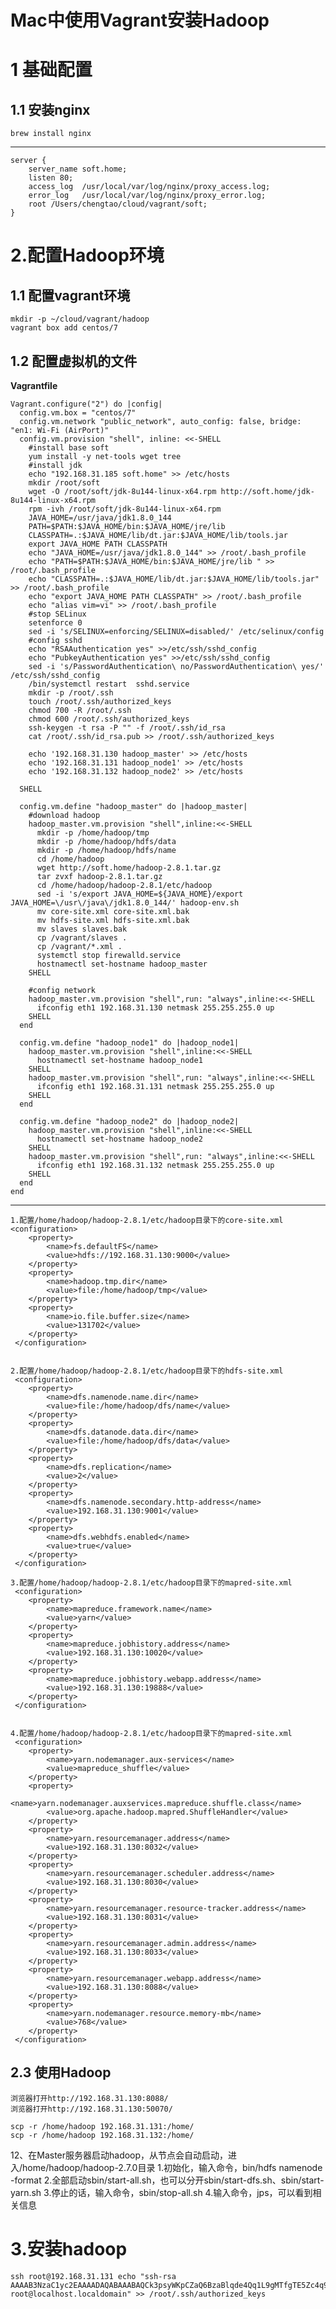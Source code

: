     
# Mac中使用Vagrant安装Hadoop
# 1 基础配置



## 1.1 安装nginx
    brew install nginx
    
    
    
-------


    server {
        server_name soft.home;
        listen 80;
        access_log  /usr/local/var/log/nginx/proxy_access.log;
        error_log   /usr/local/var/log/nginx/proxy_error.log;
        root /Users/chengtao/cloud/vagrant/soft;
    }    


# 2.配置Hadoop环境

## 1.1 配置vagrant环境

    mkdir -p ~/cloud/vagrant/hadoop
    vagrant box add centos/7
    

## 1.2 配置虚拟机的文件


**Vagrantfile**



    Vagrant.configure("2") do |config|
      config.vm.box = "centos/7"
      config.vm.network "public_network", auto_config: false, bridge: "en1: Wi-Fi (AirPort)"
      config.vm.provision "shell", inline: <<-SHELL
        #install base soft
        yum install -y net-tools wget tree 
        #install jdk
        echo "192.168.31.185 soft.home" >> /etc/hosts
        mkdir /root/soft
        wget -O /root/soft/jdk-8u144-linux-x64.rpm http://soft.home/jdk-8u144-linux-x64.rpm
        rpm -ivh /root/soft/jdk-8u144-linux-x64.rpm
        JAVA_HOME=/usr/java/jdk1.8.0_144
        PATH=$PATH:$JAVA_HOME/bin:$JAVA_HOME/jre/lib 
        CLASSPATH=.:$JAVA_HOME/lib/dt.jar:$JAVA_HOME/lib/tools.jar
        export JAVA_HOME PATH CLASSPATH
        echo "JAVA_HOME=/usr/java/jdk1.8.0_144" >> /root/.bash_profile
        echo "PATH=$PATH:$JAVA_HOME/bin:$JAVA_HOME/jre/lib " >> /root/.bash_profile
        echo "CLASSPATH=.:$JAVA_HOME/lib/dt.jar:$JAVA_HOME/lib/tools.jar" >> /root/.bash_profile
        echo "export JAVA_HOME PATH CLASSPATH" >> /root/.bash_profile
        echo "alias vim=vi" >> /root/.bash_profile
        #stop SELinux
        setenforce 0 
        sed -i 's/SELINUX=enforcing/SELINUX=disabled/' /etc/selinux/config
        #config sshd
        echo "RSAAuthentication yes" >>/etc/ssh/sshd_config
        echo "PubkeyAuthentication yes" >>/etc/ssh/sshd_config
        sed -i 's/PasswordAuthentication\ no/PasswordAuthentication\ yes/' /etc/ssh/sshd_config
        /bin/systemctl restart  sshd.service
        mkdir -p /root/.ssh
        touch /root/.ssh/authorized_keys
        chmod 700 -R /root/.ssh
        chmod 600 /root/.ssh/authorized_keys
        ssh-keygen -t rsa -P "" -f /root/.ssh/id_rsa
        cat /root/.ssh/id_rsa.pub >> /root/.ssh/authorized_keys 
        
        echo '192.168.31.130 hadoop_master' >> /etc/hosts 
        echo '192.168.31.131 hadoop_node1' >> /etc/hosts 
        echo '192.168.31.132 hadoop_node2' >> /etc/hosts  
        
      SHELL
    
      config.vm.define "hadoop_master" do |hadoop_master|
        #download hadoop
        hadoop_master.vm.provision "shell",inline:<<-SHELL
          mkdir -p /home/hadoop/tmp
          mkdir -p /home/hadoop/hdfs/data
          mkdir -p /home/hadoop/hdfs/name
          cd /home/hadoop
          wget http://soft.home/hadoop-2.8.1.tar.gz
          tar zvxf hadoop-2.8.1.tar.gz
          cd /home/hadoop/hadoop-2.8.1/etc/hadoop
          sed -i 's/export JAVA_HOME=${JAVA_HOME}/export JAVA_HOME=\/usr\/java\/jdk1.8.0_144/' hadoop-env.sh
          mv core-site.xml core-site.xml.bak
          mv hdfs-site.xml hdfs-site.xml.bak
          mv slaves slaves.bak
          cp /vagrant/slaves .
          cp /vagrant/*.xml . 
          systemctl stop firewalld.service
          hostnamectl set-hostname hadoop_master
        SHELL
    
        #config network
        hadoop_master.vm.provision "shell",run: "always",inline:<<-SHELL
          ifconfig eth1 192.168.31.130 netmask 255.255.255.0 up
        SHELL
      end
      
      config.vm.define "hadoop_node1" do |hadoop_node1|
        hadoop_master.vm.provision "shell",inline:<<-SHELL
          hostnamectl set-hostname hadoop_node1
        SHELL
        hadoop_master.vm.provision "shell",run: "always",inline:<<-SHELL
          ifconfig eth1 192.168.31.131 netmask 255.255.255.0 up
        SHELL
      end
      
      config.vm.define "hadoop_node2" do |hadoop_node2|
        hadoop_master.vm.provision "shell",inline:<<-SHELL
          hostnamectl set-hostname hadoop_node2
        SHELL
        hadoop_master.vm.provision "shell",run: "always",inline:<<-SHELL
          ifconfig eth1 192.168.31.132 netmask 255.255.255.0 up
        SHELL
      end
    end


-------

    
    1.配置/home/hadoop/hadoop-2.8.1/etc/hadoop目录下的core-site.xml
    <configuration>
        <property>
            <name>fs.defaultFS</name>
            <value>hdfs://192.168.31.130:9000</value>
        </property>
        <property>
            <name>hadoop.tmp.dir</name>
            <value>file:/home/hadoop/tmp</value>
        </property>
        <property>
            <name>io.file.buffer.size</name>
            <value>131702</value>
        </property>
     </configuration>
    
    
    2.配置/home/hadoop/hadoop-2.8.1/etc/hadoop目录下的hdfs-site.xml
     <configuration>
        <property>
            <name>dfs.namenode.name.dir</name>
            <value>file:/home/hadoop/dfs/name</value>
        </property>
        <property>
            <name>dfs.datanode.data.dir</name>
            <value>file:/home/hadoop/dfs/data</value>
        </property>
        <property>
            <name>dfs.replication</name>
            <value>2</value>
        </property>
        <property>
            <name>dfs.namenode.secondary.http-address</name>
            <value>192.168.31.130:9001</value>
        </property>
        <property>
    	    <name>dfs.webhdfs.enabled</name>
    	    <value>true</value>
        </property>
     </configuration>
    
    3.配置/home/hadoop/hadoop-2.8.1/etc/hadoop目录下的mapred-site.xml
     <configuration>
        <property>
            <name>mapreduce.framework.name</name>
            <value>yarn</value>
        </property>
        <property>
            <name>mapreduce.jobhistory.address</name>
            <value>192.168.31.130:10020</value>
        </property>
        <property>
            <name>mapreduce.jobhistory.webapp.address</name>
            <value>192.168.31.130:19888</value>
        </property>
     </configuration>
    
    
    4.配置/home/hadoop/hadoop-2.8.1/etc/hadoop目录下的mapred-site.xml
     <configuration>
        <property>
            <name>yarn.nodemanager.aux-services</name>
            <value>mapreduce_shuffle</value>
        </property>
        <property>
            <name>yarn.nodemanager.auxservices.mapreduce.shuffle.class</name>
            <value>org.apache.hadoop.mapred.ShuffleHandler</value>
        </property>
        <property>
            <name>yarn.resourcemanager.address</name>
            <value>192.168.31.130:8032</value>
        </property>
        <property>
            <name>yarn.resourcemanager.scheduler.address</name>
            <value>192.168.31.130:8030</value>
        </property>
        <property>
            <name>yarn.resourcemanager.resource-tracker.address</name>
            <value>192.168.31.130:8031</value>
        </property>
        <property>
            <name>yarn.resourcemanager.admin.address</name>
            <value>192.168.31.130:8033</value>
        </property>
        <property>
            <name>yarn.resourcemanager.webapp.address</name>
            <value>192.168.31.130:8088</value>
        </property>
        <property>
            <name>yarn.nodemanager.resource.memory-mb</name>
            <value>768</value>
        </property>
     </configuration>



    


## 2.3 使用Hadoop

    浏览器打开http://192.168.31.130:8088/
    浏览器打开http://192.168.31.130:50070/
    
    scp -r /home/hadoop 192.168.31.131:/home/
    scp -r /home/hadoop 192.168.31.132:/home/
    
    
    
    
    

12、在Master服务器启动hadoop，从节点会自动启动，进入/home/hadoop/hadoop-2.7.0目录
1.初始化，输入命令，bin/hdfs namenode -format
2.全部启动sbin/start-all.sh，也可以分开sbin/start-dfs.sh、sbin/start-yarn.sh
3.停止的话，输入命令，sbin/stop-all.sh
4.输入命令，jps，可以看到相关信息
    
# 3.安装hadoop

    ssh root@192.168.31.131 echo "ssh-rsa AAAAB3NzaC1yc2EAAAADAQABAAABAQCk3psyWKpCZaQ6BzaBlqde4Qq1L9gMTfgTE5Zc4q9YoaNSGf4WMLY88EeMScBu8lRytL/1+/yVKtRGz/7XdPt+mwTun43NEm5F0guI3SDX2vItvXmdEtQxnPM0rZIpu4XR0wZNsLdnyL2IaEMg9XLG+bfaFkwxZwajaKQDoRAL4Q7X7WPgPJoxsuUO4W9Lo9BTB9doNSux53BX3kNRYvsghwOg3uBOxlfRWPuDZOw2VinELPmdEiRP6FK5Lmi9qlvKwqKFCbqqrs2U2mAuH5piuSTjvJL97w2rSW2N7kS5cwH9sGKhwfdNeqACjBA814o3ZP9uYmYwEQSfwCWXQgod root@localhost.localdomain" >> /root/.ssh/authorized_keys
    

